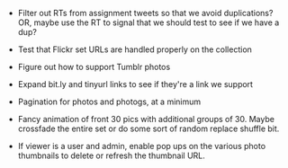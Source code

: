 * Filter out RTs from assignment tweets so that we avoid duplications? OR, maybe use the RT to signal that we should test to see if we have a dup?

* Test that Flickr set URLs are handled properly on the collection

* Figure out how to support Tumblr photos

* Expand bit.ly and tinyurl links to see if they're a link we support

* Pagination for photos and photogs, at a minimum

* Fancy animation of front 30 pics with additional groups of 30. Maybe crossfade the entire set or do some sort of random replace shuffle bit.

* If viewer is a user and admin, enable pop ups on the various photo thumbnails to delete or refresh the thumbnail URL.
